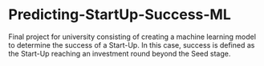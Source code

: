 # Predicting-StartUp-Success-ML
Final project for university consisting of creating a machine learning model to determine the success of a Start-Up. In this case, success is defined as the Start-Up reaching an investment round beyond the Seed stage.
